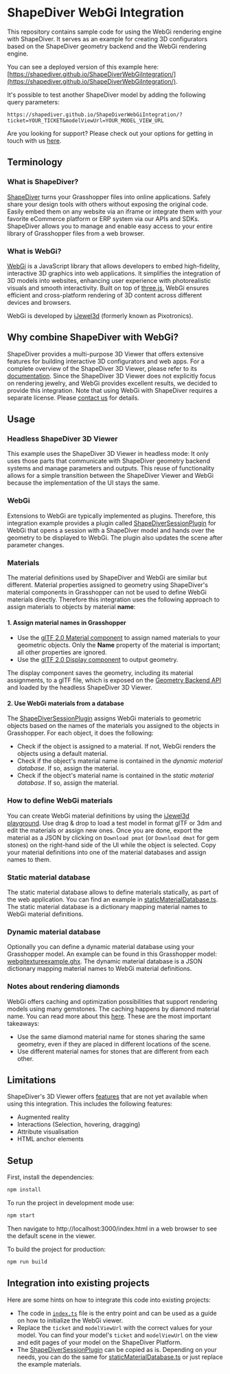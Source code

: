 # ShapeDiver WebGi Integration

This repository contains sample code for using the WebGi rendering engine with ShapeDiver. It serves as an example for creating 3D configurators based on the ShapeDiver geometry backend and the WebGi rendering engine. 

You can see a deployed version of this example here: [https://shapediver.github.io/ShapeDiverWebGiIntegration/](https://shapediver.github.io/ShapeDiverWebGiIntegration/). 

It's possible to test another ShapeDiver model by adding the following query parameters: 

`https://shapediver.github.io/ShapeDiverWebGiIntegration/?ticket=YOUR_TICKET&modelViewUrl=YOUR_MODEL_VIEW_URL`

Are you looking for support? Please check out your options for getting in touch with us [here](https://help.shapediver.com/doc/community-and-support). 

## Terminology

### What is ShapeDiver?

[ShapeDiver](https://shapediver.com) turns your Grasshopper files into online applications. Safely share your design tools with others without exposing the original code. Easily embed them on any website via an iframe or integrate them with your favorite eCommerce platform or ERP system via our APIs and SDKs. ShapeDiver allows you to manage and enable easy access to your entire library of Grasshopper files from a web browser.

### What is WebGi?

[WebGi](https://webgi.xyz/) is a JavaScript library that allows developers to embed high-fidelity, interactive 3D graphics into web applications. It simplifies the integration of 3D models into websites, enhancing user experience with photorealistic visuals and smooth interactivity. Built on top of [three.js](https://threejs.org/), WebGi ensures efficient and cross-platform rendering of 3D content across different devices and browsers. 

WebGi is developed by [iJewel3d](https://iJewel3d.com/) (formerly known as Pixotronics). 

## Why combine ShapeDiver with WebGi?

ShapeDiver provides a multi-purpose 3D Viewer that offers extensive features for building interactive 3D configurators and web apps. For a complete overview of the ShapeDiver 3D Viewer, please refer to its [documentation](https://help.shapediver.com/doc/viewer). 
Since the ShapeDiver 3D Viewer does not explicitly focus on rendering jewelry, and WebGi provides excellent results, we decided to provide this integration. Note that using WebGi with ShapeDiver requires a separate license. Please [contact us](https://www.shapediver.com/contact) for details. 

## Usage

### Headless ShapeDiver 3D Viewer

This example uses the ShapeDiver 3D Viewer in headless mode: It only uses those parts that communicate with ShapeDiver geometry backend systems and manage parameters and outputs. This reuse of functionality allows for a simple transition between the ShapeDiver Viewer and WebGi because the implementation of the UI stays the same. 

### WebGi

Extensions to WebGi are typically implemented as plugins. Therefore, this integration example provides a plugin called [ShapeDiverSessionPlugin](src/ShapeDiverSessionPlugin.ts) for WebGi that opens a session with a ShapeDiver model and hands over the geometry to be displayed to WebGi. The plugin also updates the scene after parameter changes. 

### Materials

The material definitions used by ShapeDiver and WebGi are similar but different. Material properties assigned to geometry using ShapeDiver's material components in Grasshopper can not be used to define WebGi materials directly. Therefore this 
integration uses the following approach to assign materials to objects by material **name**: 

#### 1. Assign material names in Grasshopper

  * Use the [glTF 2.0 Material component](https://help.shapediver.com/doc/gltf-2-0-material) to assign named materials to your geometric objects. Only the **Name** property of the material is important; all other properties are ignored. 
  * Use the [glTF 2.0 Display component](https://help.shapediver.com/doc/gltf-2-0-display) to output geometry. 

The display component saves the geometry, including its material assignments, to a glTF file, which is exposed on the [Geometry Backend API](https://help.shapediver.com/doc/understanding-the-geometry-backend-api) and loaded by the headless ShapeDiver 3D Viewer. 

#### 2. Use WebGi materials from a database
The [ShapeDiverSessionPlugin](src/ShapeDiverSessionPlugin.ts) assigns WebGi materials to geometric objects based on the names of the materials you assigned to the objects in Grasshopper. For each object, it does the following: 

  * Check if the object is assigned to a material. If not, WebGi renders the objects using a default material.
  * Check if the object's material name is contained in the *dynamic material database*. If so, assign the material. 
  * Check if the object's material name is contained in the *static material database*. If so, assign the material. 

### How to define WebGi materials

You can create WebGi material definitions by using the [iJewel3d playground](https://playground.ijewel3d.com/). Use drag & drop to load a test model in format glTF or 3dm and edit the materials or assign new ones. Once you are done, export the material as a JSON by clicking on `Download pmat` (or `Download dmat` for gem stones) on the right-hand side of the UI while the object is selected. Copy your material definitions into one of the material databases and assign names to them.

### Static material database
The static material database allows to define materials statically, as part of the web application. You can find an example in [staticMaterialDatabase.ts](src/staticMaterialDatabase.ts). The static material database is a dictionary mapping material names to WebGi material definitions.

### Dynamic material database
Optionally you can define a dynamic material database using your Grasshopper model. An example can be found in this Grasshopper model: [webgitextureexample.ghx](Grasshopper/webgitextureexample.ghx). The dynamic material database is a JSON dictionary mapping material names to WebGi material definitions. 


### Notes about rendering diamonds

WebGi offers caching and optimization possibilities that support rendering models using many gemstones. The caching happens by diamond material name. You can read more about this [here](https://webgi.xyz/docs/industries/jewellery#cachekey-and-normalmapres). These are the most important takeaways: 

  * Use the same diamond material name for stones sharing the same geometry, even if they are placed in different locations of the scene. 
  * Use different material names for stones that are different from each other.

## Limitations

ShapeDiver's 3D Viewer offers [features](https://help.shapediver.com/doc/viewer) that are not yet available when using this integration. This includes the following features: 

  * Augmented reality
  * Interactions (Selection, hovering, dragging)
  * Attribute visualisation
  * HTML anchor elements

## Setup

First, install the dependencies:
```bash
npm install

```

To run the project in development mode use:
```bash
npm start
```
Then navigate to http://localhost:3000/index.html in a web browser to see the default scene in the viewer.

To build the project for production:
```bash
npm run build
```

## Integration into existing projects

Here are some hints on how to integrate this code into existing projects: 

  *  The code in [`index.ts`](src/index.ts) file is the entry point and can be used as a guide on how to initialize the WebGi viewer.
  * Replace the `ticket` and `modelViewUrl` with the correct values for your model. You can find your model's `ticket` and `modelViewUrl` on the view and edit pages of your model on the ShapeDiver Platform.
  * The [ShapeDiverSessionPlugin](src/ShapeDiverSessionPlugin.ts) can be copied as is. Depending on your needs, you can do the same for [staticMaterialDatabase.ts](src/staticMaterialDatabase.ts) or just replace the example materials.
